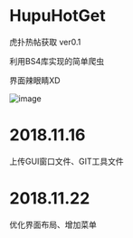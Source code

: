 # HupuHotGet

虎扑热帖获取 ver0.1

利用BS4库实现的简单爬虫 

界面辣眼睛XD

![image](https://github.com/XBB1995/Hupu_HOT_Line_Get/raw/master/ScreenShot/微信图片编辑_20181122165644.png)

# 2018.11.16
上传GUI窗口文件、GIT工具文件

# 2018.11.22
优化界面布局、增加菜单
